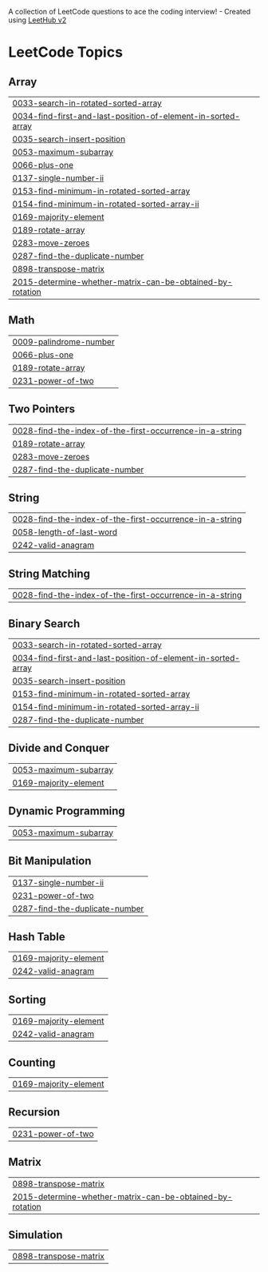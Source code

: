A collection of LeetCode questions to ace the coding interview! - Created using [LeetHub v2](https://github.com/arunbhardwaj/LeetHub-2.0)
<!---LeetCode Topics Start-->
# LeetCode Topics
## Array
|  |
| ------- |
| [0033-search-in-rotated-sorted-array](https://github.com/Aadhil111/LeetCode/tree/master/0033-search-in-rotated-sorted-array) |
| [0034-find-first-and-last-position-of-element-in-sorted-array](https://github.com/Aadhil111/LeetCode/tree/master/0034-find-first-and-last-position-of-element-in-sorted-array) |
| [0035-search-insert-position](https://github.com/Aadhil111/LeetCode/tree/master/0035-search-insert-position) |
| [0053-maximum-subarray](https://github.com/Aadhil111/LeetCode/tree/master/0053-maximum-subarray) |
| [0066-plus-one](https://github.com/Aadhil111/LeetCode/tree/master/0066-plus-one) |
| [0137-single-number-ii](https://github.com/Aadhil111/LeetCode/tree/master/0137-single-number-ii) |
| [0153-find-minimum-in-rotated-sorted-array](https://github.com/Aadhil111/LeetCode/tree/master/0153-find-minimum-in-rotated-sorted-array) |
| [0154-find-minimum-in-rotated-sorted-array-ii](https://github.com/Aadhil111/LeetCode/tree/master/0154-find-minimum-in-rotated-sorted-array-ii) |
| [0169-majority-element](https://github.com/Aadhil111/LeetCode/tree/master/0169-majority-element) |
| [0189-rotate-array](https://github.com/Aadhil111/LeetCode/tree/master/0189-rotate-array) |
| [0283-move-zeroes](https://github.com/Aadhil111/LeetCode/tree/master/0283-move-zeroes) |
| [0287-find-the-duplicate-number](https://github.com/Aadhil111/LeetCode/tree/master/0287-find-the-duplicate-number) |
| [0898-transpose-matrix](https://github.com/Aadhil111/LeetCode/tree/master/0898-transpose-matrix) |
| [2015-determine-whether-matrix-can-be-obtained-by-rotation](https://github.com/Aadhil111/LeetCode/tree/master/2015-determine-whether-matrix-can-be-obtained-by-rotation) |
## Math
|  |
| ------- |
| [0009-palindrome-number](https://github.com/Aadhil111/LeetCode/tree/master/0009-palindrome-number) |
| [0066-plus-one](https://github.com/Aadhil111/LeetCode/tree/master/0066-plus-one) |
| [0189-rotate-array](https://github.com/Aadhil111/LeetCode/tree/master/0189-rotate-array) |
| [0231-power-of-two](https://github.com/Aadhil111/LeetCode/tree/master/0231-power-of-two) |
## Two Pointers
|  |
| ------- |
| [0028-find-the-index-of-the-first-occurrence-in-a-string](https://github.com/Aadhil111/LeetCode/tree/master/0028-find-the-index-of-the-first-occurrence-in-a-string) |
| [0189-rotate-array](https://github.com/Aadhil111/LeetCode/tree/master/0189-rotate-array) |
| [0283-move-zeroes](https://github.com/Aadhil111/LeetCode/tree/master/0283-move-zeroes) |
| [0287-find-the-duplicate-number](https://github.com/Aadhil111/LeetCode/tree/master/0287-find-the-duplicate-number) |
## String
|  |
| ------- |
| [0028-find-the-index-of-the-first-occurrence-in-a-string](https://github.com/Aadhil111/LeetCode/tree/master/0028-find-the-index-of-the-first-occurrence-in-a-string) |
| [0058-length-of-last-word](https://github.com/Aadhil111/LeetCode/tree/master/0058-length-of-last-word) |
| [0242-valid-anagram](https://github.com/Aadhil111/LeetCode/tree/master/0242-valid-anagram) |
## String Matching
|  |
| ------- |
| [0028-find-the-index-of-the-first-occurrence-in-a-string](https://github.com/Aadhil111/LeetCode/tree/master/0028-find-the-index-of-the-first-occurrence-in-a-string) |
## Binary Search
|  |
| ------- |
| [0033-search-in-rotated-sorted-array](https://github.com/Aadhil111/LeetCode/tree/master/0033-search-in-rotated-sorted-array) |
| [0034-find-first-and-last-position-of-element-in-sorted-array](https://github.com/Aadhil111/LeetCode/tree/master/0034-find-first-and-last-position-of-element-in-sorted-array) |
| [0035-search-insert-position](https://github.com/Aadhil111/LeetCode/tree/master/0035-search-insert-position) |
| [0153-find-minimum-in-rotated-sorted-array](https://github.com/Aadhil111/LeetCode/tree/master/0153-find-minimum-in-rotated-sorted-array) |
| [0154-find-minimum-in-rotated-sorted-array-ii](https://github.com/Aadhil111/LeetCode/tree/master/0154-find-minimum-in-rotated-sorted-array-ii) |
| [0287-find-the-duplicate-number](https://github.com/Aadhil111/LeetCode/tree/master/0287-find-the-duplicate-number) |
## Divide and Conquer
|  |
| ------- |
| [0053-maximum-subarray](https://github.com/Aadhil111/LeetCode/tree/master/0053-maximum-subarray) |
| [0169-majority-element](https://github.com/Aadhil111/LeetCode/tree/master/0169-majority-element) |
## Dynamic Programming
|  |
| ------- |
| [0053-maximum-subarray](https://github.com/Aadhil111/LeetCode/tree/master/0053-maximum-subarray) |
## Bit Manipulation
|  |
| ------- |
| [0137-single-number-ii](https://github.com/Aadhil111/LeetCode/tree/master/0137-single-number-ii) |
| [0231-power-of-two](https://github.com/Aadhil111/LeetCode/tree/master/0231-power-of-two) |
| [0287-find-the-duplicate-number](https://github.com/Aadhil111/LeetCode/tree/master/0287-find-the-duplicate-number) |
## Hash Table
|  |
| ------- |
| [0169-majority-element](https://github.com/Aadhil111/LeetCode/tree/master/0169-majority-element) |
| [0242-valid-anagram](https://github.com/Aadhil111/LeetCode/tree/master/0242-valid-anagram) |
## Sorting
|  |
| ------- |
| [0169-majority-element](https://github.com/Aadhil111/LeetCode/tree/master/0169-majority-element) |
| [0242-valid-anagram](https://github.com/Aadhil111/LeetCode/tree/master/0242-valid-anagram) |
## Counting
|  |
| ------- |
| [0169-majority-element](https://github.com/Aadhil111/LeetCode/tree/master/0169-majority-element) |
## Recursion
|  |
| ------- |
| [0231-power-of-two](https://github.com/Aadhil111/LeetCode/tree/master/0231-power-of-two) |
## Matrix
|  |
| ------- |
| [0898-transpose-matrix](https://github.com/Aadhil111/LeetCode/tree/master/0898-transpose-matrix) |
| [2015-determine-whether-matrix-can-be-obtained-by-rotation](https://github.com/Aadhil111/LeetCode/tree/master/2015-determine-whether-matrix-can-be-obtained-by-rotation) |
## Simulation
|  |
| ------- |
| [0898-transpose-matrix](https://github.com/Aadhil111/LeetCode/tree/master/0898-transpose-matrix) |
<!---LeetCode Topics End-->